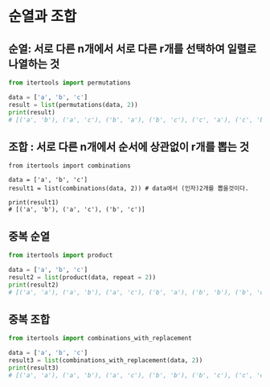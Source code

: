 # 순열과 조합

## 순열: 서로 다른 n개에서 서로 다른 r개를 선택하여 일렬로 나열하는 것
``` python
from itertools import permutations

data = ['a', 'b', 'c']
result = list(permutations(data, 2))
print(result)
# [('a', 'b'), ('a', 'c'), ('b', 'a'), ('b', 'c'), ('c', 'a'), ('c', 'b')]
```

## 조합 : 서로 다른 n개에서 순서에 상관없이 r개를 뽑는 것 
``` pyhton
from itertools import combinations

data = ['a', 'b', 'c']
result1 = list(combinations(data, 2)) # data에서 (인자)2개를 뽑을것이다.

print(result1)
# [('a', 'b'), ('a', 'c'), ('b', 'c')]
```

## 중복 순열
``` python
from itertools import product

data = ['a', 'b', 'c']
result2 = list(product(data, repeat = 2))
print(result2)
# [('a', 'a'), ('a', 'b'), ('a', 'c'), ('b', 'a'), ('b', 'b'), ('b', 'c'), ('c', 'a'), ('c', 'b'), ('c', 'c')]
```

## 중복 조합
``` python
from itertools import combinations_with_replacement

data = ['a', 'b', 'c']
result3 = list(combinations_with_replacement(data, 2))
print(result3) 
# [('a', 'a'), ('a', 'b'), ('a', 'c'), ('b', 'b'), ('b', 'c'), ('c', 'c')]




```
